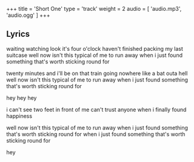 +++
title = 'Short One'
type = 'track'
weight = 2
audio = [
    'audio.mp3',
    'audio.ogg'
]
+++

## Lyrics

waiting watching look it's four o'clock
haven't finished packing my last suitcase
well now isn't this typical of me to run away
when i just found something that's worth sticking round for

twenty minutes and i'll be on that train
going nowhere like a bat outa hell
well now isn't this typical of me to run away
when i just found something that's worth sticking round for

hey
hey
hey

i can't see two feet in front of me
can't trust anyone when i finally found happiness

well now isn't this typical of me to run away
when i just found something that's worth sticking round for
when i just found something that's worth sticking round for

hey
